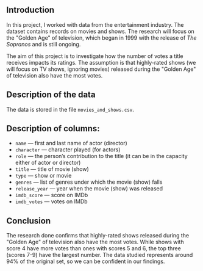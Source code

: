 ## Introduction <a id='intro'></a>
In this project, I worked with data from the entertainment industry. The dataset contains records on movies and shows. The research will focus on the "Golden Age" of television, which began in 1999 with the release of *The Sopranos* and is still ongoing.

The aim of this project is to investigate how the number of votes a title receives impacts its ratings. The assumption is that highly-rated shows (we will focus on TV shows, ignoring movies) released during the "Golden Age" of television also have the most votes.

## Description of the data
The data is stored in the file `movies_and_shows.csv`. 

## Description of columns:

- `name` — first and last name of actor (director)
- `character` — character played (for actors)
- `role` — the person’s contribution to the title (it can be in the capacity either of actor or director)
- `title` — title of movie (show)
- `type` — show or movie
- `genres` — list of genres under which the movie (show) falls
- `release_year` — year when the movie (show) was released
- `imdb_score` — score on IMDb
- `imdb_votes` — votes on IMDb

## Conclusion
The research done confirms that highly-rated shows released during the "Golden Age" of television also have the most votes. While shows with score 4 have more votes than ones with scores 5 and 6, the top three (scores 7-9) have the largest number. The data studied represents around 94% of the original set, so we can be confident in our findings.
